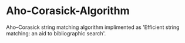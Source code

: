 Aho-Corasick-Algorithm
======================

Aho–Corasick string matching algorithm implimented as 'Efficient string matching: an aid to bibliographic search'.
